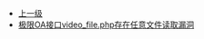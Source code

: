 * [上一级](docs/wy876_poc/)
* [极限OA接口video_file.php存在任意文件读取漏洞](docs/wy876_poc/%E6%9E%81%E9%99%90OA/%E6%9E%81%E9%99%90OA%E6%8E%A5%E5%8F%A3video_file.php%E5%AD%98%E5%9C%A8%E4%BB%BB%E6%84%8F%E6%96%87%E4%BB%B6%E8%AF%BB%E5%8F%96%E6%BC%8F%E6%B4%9E.md)
